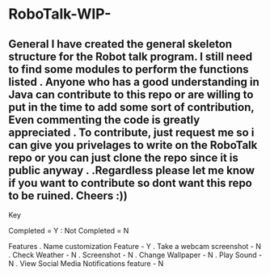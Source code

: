 # RoboTalk-WIP-


General
I have created  the general skeleton structure for the Robot talk program. I still need to find some modules to perform  the functions listed . Anyone who has a good understanding in Java can contribute to this repo or are willing to put in the time to add some sort of contribution, Even commenting the code is greatly appreciated . To contribute, just request me so i can give you privelages to write on the RoboTalk repo or you can just clone the repo since it is public anyway . .Regardless please let me know if you want to contribute so dont want this repo to be ruined. Cheers :))
--------------------------------------------------------------------------------------------------------------------------------------------------------------------

Key 

Completed = Y :  Not Completed = N

Features 
. Name customization Feature - Y
. Take a webcam screenshot - N
. Check Weather - N 
. Screenshot - N
. Change Wallpaper - N
. Play Sound - N 
. View Social Media Notifications  feature - N 















